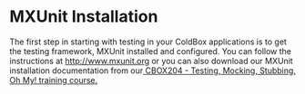 # MXUnit Installation

The first step in starting with testing in your ColdBox applications is to get the testing framework, MXUnit installed and configured. You can follow the instructions at http://www.mxunit.org or you can also download our MXUnit installation documentation from our[ CBOX204 - Testing, Mocking, Stubbing, Oh My! training course.](http://coldbox.org/courses/cbox204)

